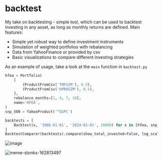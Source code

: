 # backtest
My take on backtesting - simple tool, which can be used to backtest investing in any asset, as long as monthly returns are defined.
Main features:
- Simple yet robust way to define investment instruments
- Simulation of weighted portfolios with rebalancing
- Data from YahooFinance or provided by csv
- Basic visualizations to compare different investing strategies

As an example of usage, take a look at the `main` function in `backtest.py`
```python
hfea = Portfolio(
    [
        (ProductFromCsv('TMFSIM'), 0.5),
        (ProductFromCsv('UPROSIM'), 0.5),
    ],
    rebalance_months=[1, 4, 7, 10],
    name='HFEA',
)
snp_500 = YahooProduct('^GSPC')

backtests = [
    Backtest(x, '1986-01-01', '2024-01-01', 10000) for x in [hfea, snp_500]
]
BacktestComparer(backtests).compare(show_total_invested=False, log_scale=True)
```
![image](https://github.com/mayerja1/backtest/assets/53050153/b64e7ac1-8d60-4080-8e3a-c4ee0cb4e09e)


![meme-stonks-162813497](https://github.com/mayerja1/backtest/assets/53050153/aac36a2b-19d3-40c3-a442-7fb1c8dbe445)
